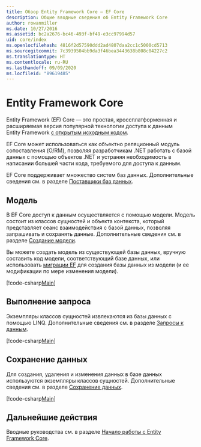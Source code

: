 ```yaml
---
title: Обзор Entity Framework Core — EF Core
description: Общие вводные сведения об Entity Framework Core
author: rowanmiller
ms.date: 10/27/2016
ms.assetid: bc2a2676-bc46-493f-bf49-e3cc97994d57
uid: core/index
ms.openlocfilehash: 4816f2d57590ddd2ad4807daa2cc1c5000cd5713
ms.sourcegitcommit: 7c3939504bb9da3f46bea3443638b808c04227c2
ms.translationtype: HT
ms.contentlocale: ru-RU
ms.lasthandoff: 09/09/2020
ms.locfileid: "89619485"
---
```

# <a name="entity-framework-core"></a>Entity Framework Core

Entity Framework (EF) Core — это простая, кроссплатформенная и расширяемая версия популярной технологии доступа к данным Entity Framework [с открытым исходным кодом](https://github.com/aspnet/EntityFrameworkCore).

EF Core может использоваться как объектно реляционный модуль сопоставления (O/RM), позволяя разработчикам .NET работать с базой данных с помощью объектов .NET и устраняя необходимость в написании большей части кода, требуемого для доступа к данным.

EF Core поддерживает множество систем баз данных. Дополнительные сведения см. в разделе [Поставщики баз данных](xref:core/providers/index).

## <a name="the-model"></a>Модель

В EF Core доступ к данным осуществляется с помощью модели. Модель состоит из классов сущностей и объекта контекста, который представляет сеанс взаимодействия с базой данных, позволяя запрашивать и сохранять данные. Дополнительные сведения см. в разделе [Создание модели](xref:core/modeling/index).

Вы можете создать модель из существующей базы данных, вручную составить код модели, соответствующий базе данных, или использовать [миграции EF](xref:core/managing-schemas/migrations/index) для создания базы данных из модели (и ее модификации по мере изменения модели).

[!code-csharp[Main](../../samples/core/Intro/Model.cs)]

## <a name="querying"></a>Выполнение запроса

Экземпляры классов сущностей извлекаются из базы данных с помощью LINQ. Дополнительные сведения см. в разделе [Запросы к данным](xref:core/querying/index).

[!code-csharp[Main](../../samples/core/Intro/Program.cs#Querying)]

## <a name="saving-data"></a>Сохранение данных

Для создания, удаления и изменения данных в базе данных используются экземпляры классов сущностей. Дополнительные сведения см. в разделе [Сохранение данных](xref:core/saving/index).

[!code-csharp[Main](../../samples/core/Intro/Program.cs#SavingData)]

## <a name="next-steps"></a>Дальнейшие действия

Вводные руководства см. в разделе [Начало работы с Entity Framework Core](xref:core/get-started/index).
